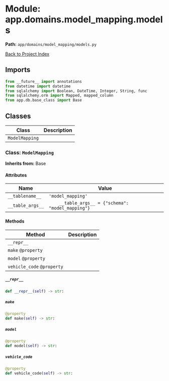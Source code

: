 # Module: app.domains.model_mapping.models

**Path:** `app/domains/model_mapping/models.py`

[Back to Project Index](../../../../index.md)

## Imports
```python
from __future__ import annotations
from datetime import datetime
from sqlalchemy import Boolean, DateTime, Integer, String, func
from sqlalchemy.orm import Mapped, mapped_column
from app.db.base_class import Base
```

## Classes

| Class | Description |
| --- | --- |
| `ModelMapping` |  |

### Class: `ModelMapping`
**Inherits from:** Base

#### Attributes

| Name | Value |
| --- | --- |
| `__tablename__` | `'model_mapping'` |
| `__table_args__` | `    __table_args__ = {"schema": "model_mapping"}` |

#### Methods

| Method | Description |
| --- | --- |
| `__repr__` |  |
| `make` `@property` |  |
| `model` `@property` |  |
| `vehicle_code` `@property` |  |

##### `__repr__`
```python
def __repr__(self) -> str:
```

##### `make`
```python
@property
def make(self) -> str:
```

##### `model`
```python
@property
def model(self) -> str:
```

##### `vehicle_code`
```python
@property
def vehicle_code(self) -> str:
```

